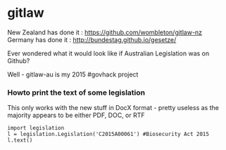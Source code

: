 # gitlaw

New Zealand has done it : https://github.com/wombleton/gitlaw-nz
Germany has done it : http://bundestag.github.io/gesetze/

Ever wondered what it would look like if Australian Legislation was on Github?

Well - gitlaw-au is my 2015 #govhack project

### Howto print the text of some legislation

This only works with the new stuff in DocX format - pretty useless as the majority appears to be either PDF, DOC, or RTF

```
import legislation
l = legislation.Legislation('C2015A00061') #Biosecurity Act 2015
l.text()
```


